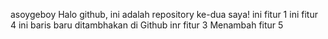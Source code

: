 asoygeboy
Halo github, ini adalah repository ke-dua saya!
ini fitur 1
ini fitur 4
ini baris baru ditambhakan di Github
inr fitur 3
Menambah fitur 5